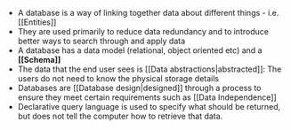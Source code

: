 - A database is a way of linking together data about different things - i.e. [[Entities]]
- They are used primarily to reduce data redundancy and to introduce better ways to search through and apply data
- A database has a data model (relational, object oriented etc) and a **[[Schema]]**
- The data that the end user sees is [[Data abstractions|abstracted]]: The users do not need to know the physical storage details
- Databases are [[Database design|designed]] through a process to ensure they meet certain requirements such as [[Data Independence]] 
- Declarative query language is used to specify what should be returned, but does not tell the computer how to retrieve that data.